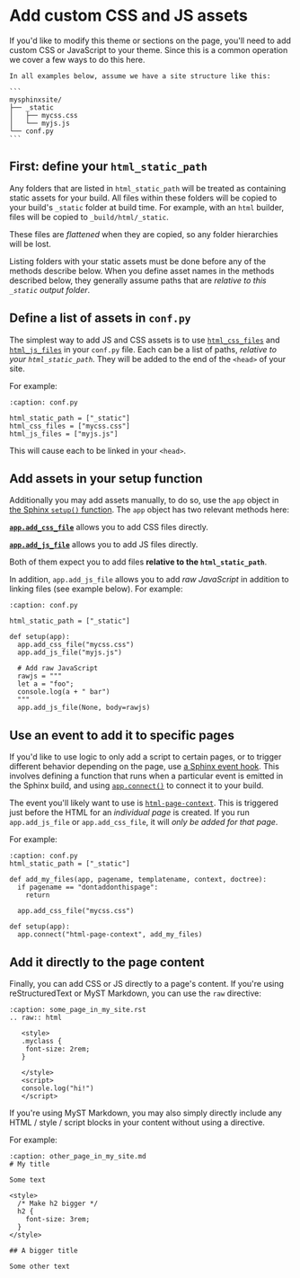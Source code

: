 # Add custom CSS and JS assets

If you'd like to modify this theme or sections on the page, you'll need to add custom CSS or JavaScript to your theme.
Since this is a common operation we cover a few ways to do this here.

````{admonition} Sample site structure
In all examples below, assume we have a site structure like this:

```
mysphinxsite/
├── _static
│   ├── mycss.css
│   └── myjs.js
└── conf.py
```
````

## First: define your `html_static_path`

Any folders that are listed in `html_static_path` will be treated as containing static assets for your build.
All files within these folders will be copied to your build's `_static` folder at build time.
For example, with an `html` builder, files will be copied to `_build/html/_static`.

These files are _flattened_ when they are copied, so any folder hierarchies will be lost.

Listing folders with your static assets must be done before any of the methods describe below.
When you define asset names in the methods described below, they generally assume paths that are _relative to this `_static` output folder_.

## Define a list of assets in `conf.py`

The simplest way to add JS and CSS assets is to use [`html_css_files`](https://www.sphinx-doc.org/en/master/usage/configuration.html#confval-html_css_files) and [`html_js_files`](https://www.sphinx-doc.org/en/master/usage/configuration.html#confval-html_js_files) in your `conf.py` file.
Each can be a list of paths, _relative to your `html_static_path`_.
They will be added to the end of the `<head>` of your site.

For example:

```{code-block} python
:caption: conf.py

html_static_path = ["_static"]
html_css_files = ["mycss.css"]
html_js_files = ["myjs.js"]
```

This will cause each to be linked in your `<head>`.

## Add assets in your setup function

Additionally you may add assets manually, to do so, use the `app` object in [the Sphinx `setup()` function](https://www.sphinx-doc.org/en/master/extdev/appapi.html#extension-setup).
The `app` object has two relevant methods here:

[**`app.add_css_file`**](https://www.sphinx-doc.org/en/master/extdev/appapi.html#sphinx.application.Sphinx.add_css_file) allows you to add CSS files directly.

[**`app.add_js_file`**](https://www.sphinx-doc.org/en/master/extdev/appapi.html#sphinx.application.Sphinx.add_js_file) allows you to add JS files directly.

Both of them expect you to add files **relative to the `html_static_path`**.

In addition, `app.add_js_file` allows you to add _raw JavaScript_ in addition to linking files (see example below).
For example:

```{code-block} python
:caption: conf.py

html_static_path = ["_static"]

def setup(app):
  app.add_css_file("mycss.css")
  app.add_js_file("myjs.js")

  # Add raw JavaScript
  rawjs = """
  let a = "foo";
  console.log(a + " bar")
  """
  app.add_js_file(None, body=rawjs)
```

## Use an event to add it to specific pages

If you'd like to use logic to only add a script to certain pages, or to trigger different behavior depending on the page, use [a Sphinx event hook](https://www.sphinx-doc.org/en/master/extdev/appapi.html#sphinx-core-events).
This involves defining a function that runs when a particular event is emitted in the Sphinx build, and using [`app.connect()`](https://www.sphinx-doc.org/en/master/extdev/appapi.html#sphinx.application.Sphinx.connect) to connect it to your build.

The event you'll likely want to use is [`html-page-context`](https://www.sphinx-doc.org/en/master/extdev/appapi.html#event-html-page-context).
This is triggered just before the HTML for an _individual page_ is created.
If you run `app.add_js_file` or `app.add_css_file`, it will _only be added for that page_.

For example:

```{code-block} python
:caption: conf.py
html_static_path = ["_static"]

def add_my_files(app, pagename, templatename, context, doctree):
  if pagename == "dontaddonthispage":
    return

  app.add_css_file("mycss.css")

def setup(app):
  app.connect("html-page-context", add_my_files)
```

## Add it directly to the page content

Finally, you can add CSS or JS directly to a page's content.
If you're using reStructuredText or MyST Markdown, you can use the `raw` directive:

```{code-block} rst
:caption: some_page_in_my_site.rst
.. raw:: html

   <style>
   .myclass {
    font-size: 2rem;
   }

   </style>
   <script>
   console.log("hi!")
   </script>
```

If you're using MyST Markdown, you may also simply directly include any HTML / style / script blocks in your content without using a directive.

For example:

```{code-block} md
:caption: other_page_in_my_site.md
# My title

Some text

<style>
  /* Make h2 bigger */
  h2 {
    font-size: 3rem;
  }
</style>

## A bigger title

Some other text
```
